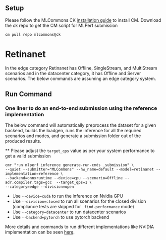 ## Setup

Please follow the MLCommons CK [installation guide](https://github.com/mlcommons/ck/blob/master/docs/installation.md) to install CM.
Download the ck repo to get the CM script for MLPerf submission

```
cm pull repo mlcommons@ck
```

# Retinanet

In the edge category Retinanet has Offline, SingleStream, and MultiStream scenarios and in the datacenter category, it has Offline and Server scenarios. The below commands are assuming an edge category system. 

## Run Command

### One liner to do an end-to-end submission using the reference implementation

The below command will automatically preprocess the dataset for a given backend, builds the loadgen, runs the inference for all the required scenarios and modes, and generate a submission folder out of the produced results. 

** Please adjust the `target_qps` value as per your system performance to get a valid submission

```
cmr "run mlperf inference generate-run-cmds _submission" \
--quiet --submitter="MLCommons" --hw_name=default --model=retinanet --implementation=reference \
--backend=onnxruntime --device=cpu --scenario=Offline --adr.compiler.tags=gcc  --target_qps=1 \
--category=edge --division=open
```

* Use `--device=cuda` to run the inference on Nvidia GPU
* Use `--division=closed` to run all scenarios for the closed division (compliance tests are skipped for `_find-performance` mode)
* Use `--category=datacenter` to run datacenter scenarios
* Use `--backend=pytorch` to use pytorch backend


More details and commands to run different implementations like NVIDIA implementation can be seen [here](https://github.com/ctuning/mlcommons-ck/tree/master/docs/mlperf/retinanet).


